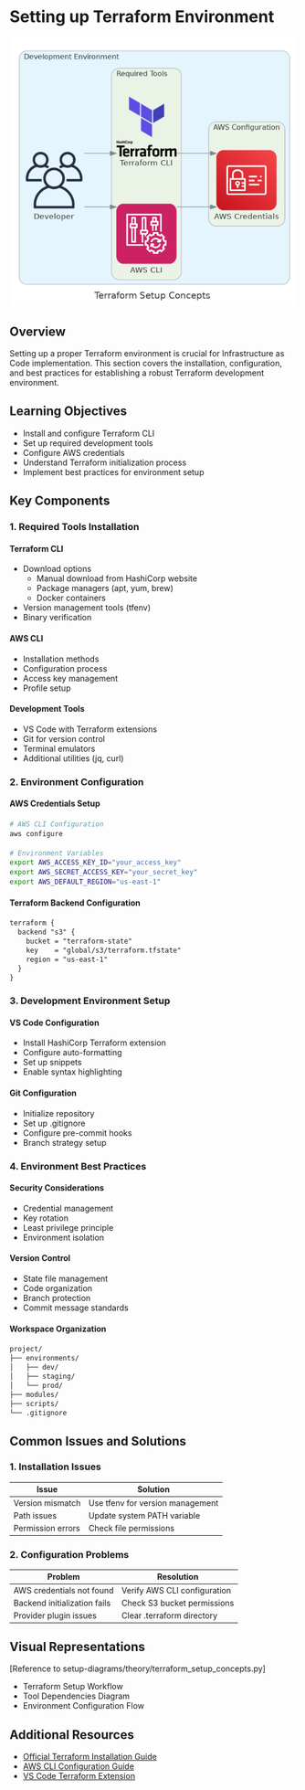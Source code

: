 # Setting up Terraform Environment
![Setting up Terraform Environment](/02-terraform-setup/02-diagrams/02-theory-diagrams/terraform_setup_concepts.png)
## Overview
Setting up a proper Terraform environment is crucial for Infrastructure as Code implementation. This section covers the installation, configuration, and best practices for establishing a robust Terraform development environment.

## Learning Objectives
- Install and configure Terraform CLI
- Set up required development tools
- Configure AWS credentials
- Understand Terraform initialization process
- Implement best practices for environment setup

## Key Components

### 1. Required Tools Installation
#### Terraform CLI
- Download options
  - Manual download from HashiCorp website
  - Package managers (apt, yum, brew)
  - Docker containers
- Version management tools (tfenv)
- Binary verification

#### AWS CLI
- Installation methods
- Configuration process
- Access key management
- Profile setup

#### Development Tools
- VS Code with Terraform extensions
- Git for version control
- Terminal emulators
- Additional utilities (jq, curl)

### 2. Environment Configuration

#### AWS Credentials Setup
```bash
# AWS CLI Configuration
aws configure

# Environment Variables
export AWS_ACCESS_KEY_ID="your_access_key"
export AWS_SECRET_ACCESS_KEY="your_secret_key"
export AWS_DEFAULT_REGION="us-east-1"
```

#### Terraform Backend Configuration
```hcl
terraform {
  backend "s3" {
    bucket = "terraform-state"
    key    = "global/s3/terraform.tfstate"
    region = "us-east-1"
  }
}
```

### 3. Development Environment Setup

#### VS Code Configuration
- Install HashiCorp Terraform extension
- Configure auto-formatting
- Set up snippets
- Enable syntax highlighting

#### Git Configuration
- Initialize repository
- Set up .gitignore
- Configure pre-commit hooks
- Branch strategy setup

### 4. Environment Best Practices

#### Security Considerations
- Credential management
- Key rotation
- Least privilege principle
- Environment isolation

#### Version Control
- State file management
- Code organization
- Branch protection
- Commit message standards

#### Workspace Organization
```plaintext
project/
├── environments/
│   ├── dev/
│   ├── staging/
│   └── prod/
├── modules/
├── scripts/
└── .gitignore
```

## Common Issues and Solutions

### 1. Installation Issues
| Issue | Solution |
|-------|----------|
| Version mismatch | Use tfenv for version management |
| Path issues | Update system PATH variable |
| Permission errors | Check file permissions |

### 2. Configuration Problems
| Problem | Resolution |
|---------|------------|
| AWS credentials not found | Verify AWS CLI configuration |
| Backend initialization fails | Check S3 bucket permissions |
| Provider plugin issues | Clear .terraform directory |

## Visual Representations
[Reference to setup-diagrams/theory/terraform_setup_concepts.py]
- Terraform Setup Workflow
- Tool Dependencies Diagram
- Environment Configuration Flow

## Additional Resources
- [Official Terraform Installation Guide](https://learn.hashicorp.com/tutorials/terraform/install-cli)
- [AWS CLI Configuration Guide](https://docs.aws.amazon.com/cli/latest/userguide/cli-configure-quickstart.html)
- [VS Code Terraform Extension](https://marketplace.visualstudio.com/items?itemName=HashiCorp.terraform)

